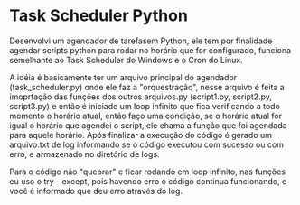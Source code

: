 # Task Scheduler Python

Desenvolvi um agendador de tarefasem Python, ele tem por finalidade agendar scripts python para rodar no horário que for configurado, funciona semelhante ao Task Scheduler do Windows e o Cron do Linux.

A idéia é basicamente ter um arquivo principal do agendador (task_scheduler.py) onde ele faz a "orquestração", nesse arquivo é feita a imoprtação das funções dos outros arquivos.py (script1.py, script2.py, script3.py) e então é iniciado um loop infinito que fica verificando a todo momento o horário atual, então faço uma condição, se o horário atual for igual o horário que agendei o script, ele chama a função que foi agendada para aquele horário. Após finalizar a execução do código é gerado um arquivo.txt de log informando se o código executou com sucesso ou com erro, e armazenado no diretório de logs.

Para o código não "quebrar" e ficar rodando em loop infinito, nas funções eu uso o try - except, pois havendo erro o código continua funcionando, e você é informado que deu erro através do log.
